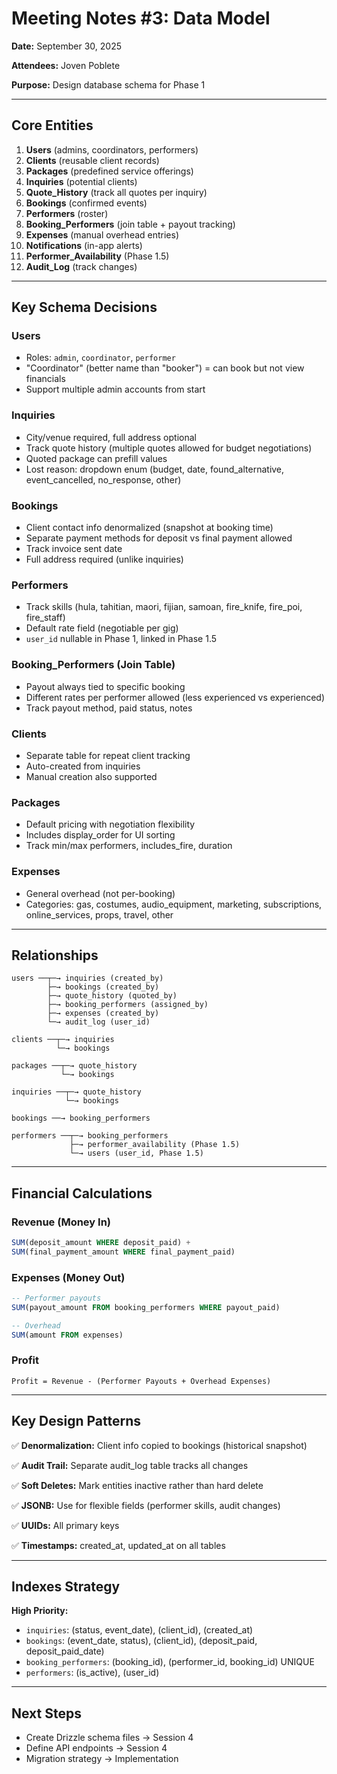 # Meeting Notes #3: Data Model

**Date:** September 30, 2025

**Attendees:** Joven Poblete

**Purpose:** Design database schema for Phase 1

---

## Core Entities

1. **Users** (admins, coordinators, performers)
2. **Clients** (reusable client records)
3. **Packages** (predefined service offerings)
4. **Inquiries** (potential clients)
5. **Quote_History** (track all quotes per inquiry)
6. **Bookings** (confirmed events)
7. **Performers** (roster)
8. **Booking_Performers** (join table + payout tracking)
9. **Expenses** (manual overhead entries)
10. **Notifications** (in-app alerts)
11. **Performer_Availability** (Phase 1.5)
12. **Audit_Log** (track changes)

---

## Key Schema Decisions

### Users

- Roles: `admin`, `coordinator`, `performer`
- "Coordinator" (better name than "booker") = can book but not view financials
- Support multiple admin accounts from start

### Inquiries

- City/venue required, full address optional
- Track quote history (multiple quotes allowed for budget negotiations)
- Quoted package can prefill values
- Lost reason: dropdown enum (budget, date, found_alternative, event_cancelled, no_response, other)

### Bookings

- Client contact info denormalized (snapshot at booking time)
- Separate payment methods for deposit vs final payment allowed
- Track invoice sent date
- Full address required (unlike inquiries)

### Performers

- Track skills (hula, tahitian, maori, fijian, samoan, fire_knife, fire_poi, fire_staff)
- Default rate field (negotiable per gig)
- `user_id` nullable in Phase 1, linked in Phase 1.5

### Booking_Performers (Join Table)

- Payout always tied to specific booking
- Different rates per performer allowed (less experienced vs experienced)
- Track payout method, paid status, notes

### Clients

- Separate table for repeat client tracking
- Auto-created from inquiries
- Manual creation also supported

### Packages

- Default pricing with negotiation flexibility
- Includes display_order for UI sorting
- Track min/max performers, includes_fire, duration

### Expenses

- General overhead (not per-booking)
- Categories: gas, costumes, audio_equipment, marketing, subscriptions, online_services, props, travel, other

---

## Relationships

```
users ──┬─→ inquiries (created_by)
        ├─→ bookings (created_by)
        ├─→ quote_history (quoted_by)
        ├─→ booking_performers (assigned_by)
        ├─→ expenses (created_by)
        └─→ audit_log (user_id)

clients ──┬─→ inquiries
          └─→ bookings

packages ──┬─→ quote_history
           └─→ bookings

inquiries ──┬─→ quote_history
            └─→ bookings

bookings ──→ booking_performers

performers ──┬─→ booking_performers
             ├─→ performer_availability (Phase 1.5)
             └─→ users (user_id, Phase 1.5)
```

---

## Financial Calculations

### Revenue (Money In)

```sql
SUM(deposit_amount WHERE deposit_paid) +
SUM(final_payment_amount WHERE final_payment_paid)
```

### Expenses (Money Out)

```sql
-- Performer payouts
SUM(payout_amount FROM booking_performers WHERE payout_paid)

-- Overhead
SUM(amount FROM expenses)
```

### Profit

```
Profit = Revenue - (Performer Payouts + Overhead Expenses)
```

---

## Key Design Patterns

✅ **Denormalization:** Client info copied to bookings (historical snapshot)

✅ **Audit Trail:** Separate audit_log table tracks all changes

✅ **Soft Deletes:** Mark entities inactive rather than hard delete

✅ **JSONB:** Use for flexible fields (performer skills, audit changes)

✅ **UUIDs:** All primary keys

✅ **Timestamps:** created_at, updated_at on all tables

---

## Indexes Strategy

**High Priority:**

- `inquiries`: (status, event_date), (client_id), (created_at)
- `bookings`: (event_date, status), (client_id), (deposit_paid, deposit_paid_date)
- `booking_performers`: (booking_id), (performer_id, booking_id) UNIQUE
- `performers`: (is_active), (user_id)

---

## Next Steps

- Create Drizzle schema files → Session 4
- Define API endpoints → Session 4
- Migration strategy → Implementation
